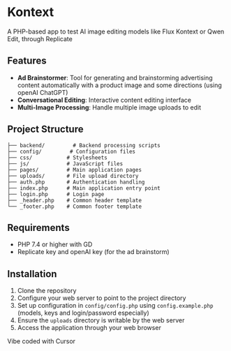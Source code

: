 # Kontext

A PHP-based app to test AI image editing models like Flux Kontext or Qwen Edit, through Replicate

## Features

- **Ad Brainstormer**: Tool for generating and brainstorming advertising content automatically with a product image and some directions (using openAI ChatGPT)
- **Conversational Editing**: Interactive content editing interface
- **Multi-Image Processing**: Handle multiple image uploads to edit

## Project Structure

```
├── backend/         # Backend processing scripts
├── config/         # Configuration files
├── css/           # Stylesheets
├── js/            # JavaScript files
├── pages/         # Main application pages
├── uploads/       # File upload directory
├── auth.php       # Authentication handling
├── index.php      # Main application entry point
├── login.php      # Login page
├── _header.php    # Common header template
└── _footer.php    # Common footer template
```

## Requirements

- PHP 7.4 or higher with GD
- Replicate key and openAI key (for the ad brainstorm)

## Installation

1. Clone the repository
2. Configure your web server to point to the project directory
3. Set up configuration in `config/config.php` using `config.example.php` (models, keys and login/password especially)
4. Ensure the `uploads` directory is writable by the web server
5. Access the application through your web browser


Vibe coded with Cursor